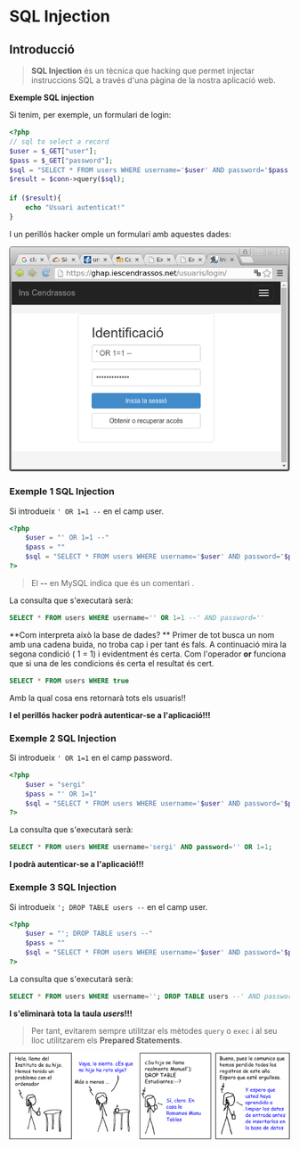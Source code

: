 <!-- no-toc -->

# SQL Injection

## Introducció

> **SQL Injection** és un tècnica que hacking que permet injectar instruccions SQL a través d'una pàgina de la nostra aplicació web.

**Exemple SQL injection**

Si tenim, per exemple, un formulari de login:

```php
<?php
// sql to select a record
$user = $_GET["user"];
$pass = $_GET["password"];
$sql = "SELECT * FROM users WHERE username='$user' AND password='$pass'";
$result = $conn->query($sql);

if ($result){
	echo "Usuari autenticat!"
}
```

I un perillós hacker omple un formulari amb aquestes dades:

![](/assets/SQLinjection.png)


### Exemple 1 SQL Injection


Si introdueix `' OR 1=1 --` en el camp user.

```php
<?php
	$user = "' OR 1=1 --"
	$pass = ""
	$sql = "SELECT * FROM users WHERE username='$user' AND password='$pass'";
?>
```

> El **--** en MySQL indica que és un comentari .

La consulta que s'executarà serà:

```sql
SELECT * FROM users WHERE username='' OR 1=1 --' AND password=''
```

**Com interpreta això la base de dades? **
Primer de tot busca un nom amb una cadena buida, no troba cap i per tant és fals. A continuació mira la segona condició ( 1 = 1) i evidentment és certa. 
Com l'operador **or** funciona que si una de les condicions és certa el resultat és cert.

```sql
SELECT * FROM users WHERE true
```

Amb la qual cosa ens retornarà tots els usuaris!!

**I el perillós hacker podrà autenticar-se a l'aplicació!!!**

### Exemple 2 SQL Injection

Si introdueix `' OR 1=1` en el camp password.

```php
<?php
	$user = "sergi"
	$pass = "' OR 1=1"
	$sql = "SELECT * FROM users WHERE username='$user' AND password='$pass'";
?>
```

La consulta que s'executarà serà:

```sql
SELECT * FROM users WHERE username='sergi' AND password='' OR 1=1;
```

**I podrà autenticar-se a l'aplicació!!!**

### Exemple 3 SQL Injection

Si introdueix `'; DROP TABLE users --` en el camp user.


```php
<?php
	$user = "'; DROP TABLE users --"
	$pass = ""
	$sql = "SELECT * FROM users WHERE username='$user' AND password='$pass'";
?>
```

La consulta que s'executarà serà:

```sql
SELECT * FROM users WHERE username=''; DROP TABLE users --' AND password=''
```

**I s'eliminarà tota la taula _users_!!!**

> Per tant, evitarem sempre utilitzar els mètodes `query` o `exec` i al seu lloc utilitzarem els **Prepared Statements**.


![](/assets/sqlinjection-acudit.png)


